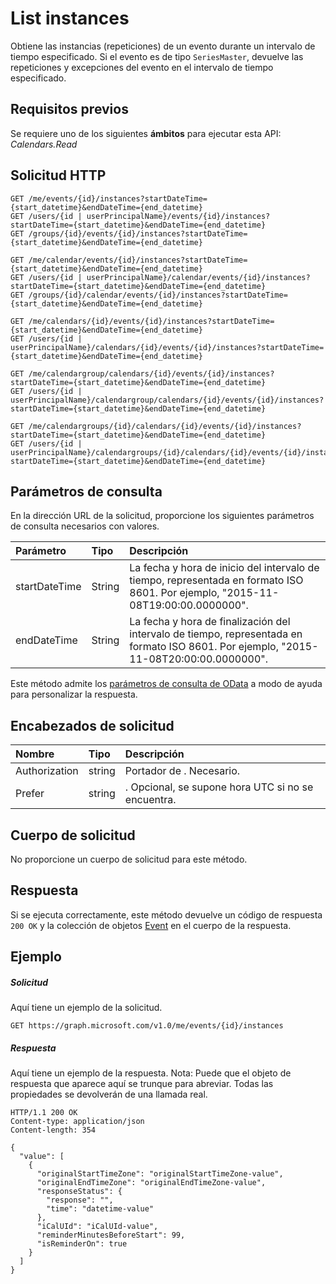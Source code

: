 # <a name="list-instances"></a>List instances

Obtiene las instancias (repeticiones) de un evento durante un intervalo de tiempo especificado. Si el evento es de tipo `SeriesMaster`, devuelve las repeticiones y excepciones del evento en el intervalo de tiempo especificado.

## <a name="prerequisites"></a>Requisitos previos
Se requiere uno de los siguientes **ámbitos** para ejecutar esta API: *Calendars.Read*
## <a name="http-request"></a>Solicitud HTTP
<!-- { "blockType": "ignored" } -->
```http
GET /me/events/{id}/instances?startDateTime={start_datetime}&endDateTime={end_datetime}
GET /users/{id | userPrincipalName}/events/{id}/instances?startDateTime={start_datetime}&endDateTime={end_datetime}
GET /groups/{id}/events/{id}/instances?startDateTime={start_datetime}&endDateTime={end_datetime}

GET /me/calendar/events/{id}/instances?startDateTime={start_datetime}&endDateTime={end_datetime}
GET /users/{id | userPrincipalName}/calendar/events/{id}/instances?startDateTime={start_datetime}&endDateTime={end_datetime}
GET /groups/{id}/calendar/events/{id}/instances?startDateTime={start_datetime}&endDateTime={end_datetime}

GET /me/calendars/{id}/events/{id}/instances?startDateTime={start_datetime}&endDateTime={end_datetime}
GET /users/{id | userPrincipalName}/calendars/{id}/events/{id}/instances?startDateTime={start_datetime}&endDateTime={end_datetime}

GET /me/calendargroup/calendars/{id}/events/{id}/instances?startDateTime={start_datetime}&endDateTime={end_datetime}
GET /users/{id | userPrincipalName}/calendargroup/calendars/{id}/events/{id}/instances?startDateTime={start_datetime}&endDateTime={end_datetime}

GET /me/calendargroups/{id}/calendars/{id}/events/{id}/instances?startDateTime={start_datetime}&endDateTime={end_datetime}
GET /users/{id | userPrincipalName}/calendargroups/{id}/calendars/{id}/events/{id}/instances?startDateTime={start_datetime}&endDateTime={end_datetime}
```
## <a name="query-parameters"></a>Parámetros de consulta

En la dirección URL de la solicitud, proporcione los siguientes parámetros de consulta necesarios con valores.

| Parámetro       | Tipo    |Descripción|
|:---------------|:--------|:----------|
|startDateTime|String|La fecha y hora de inicio del intervalo de tiempo, representada en formato ISO 8601. Por ejemplo, "2015-11-08T19:00:00.0000000".|
|endDateTime|String|La fecha y hora de finalización del intervalo de tiempo, representada en formato ISO 8601. Por ejemplo, "2015-11-08T20:00:00.0000000".|

Este método admite los [parámetros de consulta de OData](http://developer.microsoft.com/en-us/graph/docs/overview/query_parameters) a modo de ayuda para personalizar la respuesta.
## <a name="request-headers"></a>Encabezados de solicitud
| Nombre       | Tipo | Descripción|
|:-----------|:------|:----------|
| Authorization  | string  | Portador de <token>. Necesario. |
| Prefer | string | <Time zone>. Opcional, se supone hora UTC si no se encuentra.|

## <a name="request-body"></a>Cuerpo de solicitud
No proporcione un cuerpo de solicitud para este método.
## <a name="response"></a>Respuesta
Si se ejecuta correctamente, este método devuelve un código de respuesta `200 OK` y la colección de objetos [Event](../resources/event.md) en el cuerpo de la respuesta.
## <a name="example"></a>Ejemplo
##### <a name="request"></a>Solicitud
Aquí tiene un ejemplo de la solicitud.
<!-- {
  "blockType": "request",
  "name": "get_instances"
}-->
```http
GET https://graph.microsoft.com/v1.0/me/events/{id}/instances
```
##### <a name="response"></a>Respuesta
Aquí tiene un ejemplo de la respuesta. Nota: Puede que el objeto de respuesta que aparece aquí se trunque para abreviar. Todas las propiedades se devolverán de una llamada real.
<!-- {
  "blockType": "response",
  "truncated": true,
  "@odata.type": "microsoft.graph.event",
  "isCollection": true
} -->
```http
HTTP/1.1 200 OK
Content-type: application/json
Content-length: 354

{
  "value": [
    {
      "originalStartTimeZone": "originalStartTimeZone-value",
      "originalEndTimeZone": "originalEndTimeZone-value",
      "responseStatus": {
        "response": "",
        "time": "datetime-value"
      },
      "iCalUId": "iCalUId-value",
      "reminderMinutesBeforeStart": 99,
      "isReminderOn": true
    }
  ]
}
```

<!-- uuid: 8fcb5dbc-d5aa-4681-8e31-b001d5168d79
2015-10-25 14:57:30 UTC -->
<!-- {
  "type": "#page.annotation",
  "description": "List instances",
  "keywords": "",
  "section": "documentation",
  "tocPath": ""
}-->
